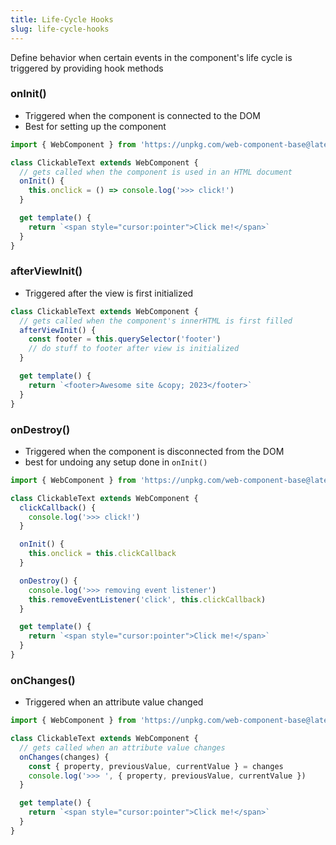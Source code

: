 ```yaml
---
title: Life-Cycle Hooks
slug: life-cycle-hooks
---
```


Define behavior when certain events in the component's life cycle is triggered by providing hook methods

### onInit()

- Triggered when the component is connected to the DOM
- Best for setting up the component

```js
import { WebComponent } from 'https://unpkg.com/web-component-base@latest/index.js'

class ClickableText extends WebComponent {
  // gets called when the component is used in an HTML document
  onInit() {
    this.onclick = () => console.log('>>> click!')
  }

  get template() {
    return `<span style="cursor:pointer">Click me!</span>`
  }
}
```

### afterViewInit()

- Triggered after the view is first initialized

```js
class ClickableText extends WebComponent {
  // gets called when the component's innerHTML is first filled
  afterViewInit() {
    const footer = this.querySelector('footer')
    // do stuff to footer after view is initialized
  }

  get template() {
    return `<footer>Awesome site &copy; 2023</footer>`
  }
}
```

### onDestroy()

- Triggered when the component is disconnected from the DOM
- best for undoing any setup done in `onInit()`

```js
import { WebComponent } from 'https://unpkg.com/web-component-base@latest/index.js'

class ClickableText extends WebComponent {
  clickCallback() {
    console.log('>>> click!')
  }

  onInit() {
    this.onclick = this.clickCallback
  }

  onDestroy() {
    console.log('>>> removing event listener')
    this.removeEventListener('click', this.clickCallback)
  }

  get template() {
    return `<span style="cursor:pointer">Click me!</span>`
  }
}
```

### onChanges()

- Triggered when an attribute value changed

```js
import { WebComponent } from 'https://unpkg.com/web-component-base@latest/index.js'

class ClickableText extends WebComponent {
  // gets called when an attribute value changes
  onChanges(changes) {
    const { property, previousValue, currentValue } = changes
    console.log('>>> ', { property, previousValue, currentValue })
  }

  get template() {
    return `<span style="cursor:pointer">Click me!</span>`
  }
}
```
